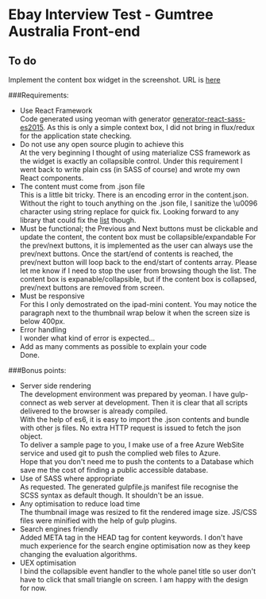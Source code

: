 # Ebay Interview Test - Gumtree Australia Front-end 

## To do
Implement the content box widget in the screenshot. URL is [here](http://gumtreefrontendtest.azurewebsites.net/dist)

###Requirements:
- Use React Framework  
    Code generated using yeoman with generator [generator-react-sass-es2015](https://www.npmjs.com/package/generator-react-sass-es2015). As this is only a simple context box, I did not bring in flux/redux for the application state checking.
- Do not use any open source plugin to achieve this  
    At the very beginning I thought of using materialize CSS framework as the widget is exactly an collapsible control. Under this requirement I went back to write plain css (in SASS of course) and wrote my own React components.
- The content must come from .json file  
    This is a little bit tricky. There is an encoding error in the content.json. Without the right to touch anything on the .json file, I sanitize the \u0096 character using string replace for quick fix. Looking forward to any library that could fix the [list](http://konfiguracja.c0.pl/webpl/index_en.html) though.
- Must be functional; the Previous and Next buttons must be clickable and update the content, the content box must be collapsible/expandable
    For the prev/next buttons, it is implemented as the user can always use the prev/next buttons. Once the start/end of contents is reached, the prev/next button will loop back to the end/start of contents array. Please let me know if I need to stop the user from browsing though the list. The content box is expanable/collapsible, but if the content box is collapsed, prev/next buttons are removed from screen.
- Must be responsive  
    For this I only demostrated on the ipad-mini content. You may notice the paragraph next to the thumbnail wrap below it when the screen size is below 400px.
- Error handling  
    I wonder what kind of error is expected...
- Add as many comments as possible to explain your code  
    Done.

###Bonus points:
- Server side rendering  
    The development environment was prepared by yeoman. I have gulp-connect as web server at development. Then it is clear that all scripts delivered to the browser is already compiled.  
    With the help of es6, it is easy to import the .json contents and bundle with other js files. No extra HTTP request is issued to fetch the json object.  
    To deliver a sample page to you, I make use of a free Azure WebSite service and used git to push the complied web files to Azure.  
    Hope that you don't need me to push the contents to a Database which save me the cost of finding a public accessible database.
- Use of SASS where appropriate  
    As requested. The generated gulpfile.js manifest file recognise the SCSS syntax as default though. It shouldn't be an issue.
- Any optimisation to reduce load time  
    The thumbnail image was resized to fit the rendered image size. JS/CSS files were minified with the help of gulp plugins.
- Search engines friendly  
    Added META tag in the HEAD tag for content keywords. I don't have much experience for the search engine optimisation now as they keep changing the evaluation algorithms.
- UEX optimisation  
    I bind the collapsible event handler to the whole panel title so user don't have to click that small triangle on screen. I am happy with the design for now. 
